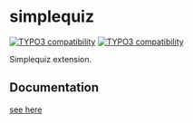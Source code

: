 # simplequiz

[![TYPO3 compatibility](https://img.shields.io/badge/TYPO3-12.4-ff8700?maxAge=3600&logo=typo3)](https://get.typo3.org/)
[![TYPO3 compatibility](https://img.shields.io/badge/TYPO3-13.4-ff8700?maxAge=3600&logo=typo3)](https://get.typo3.org/)

Simplequiz extension.

## Documentation
[see here](Documentation/Index.md)
